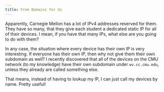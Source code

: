 ```yaml
---
title: Free Domains for Us
---
```


Apparently, Carnegie Mellon has a lot of IPv4 addresses reserved for them. They have so many, that they give each student a dedicated static IP for all of their devices. I mean, if you have that many IPs, what else are you going to do with them?

In any case, the situation where every device has their own IP is very interesting. If everyone has their own IP, then why not give them their own subdomain as well? I recently discovered that all of the devices on the CMU network (to my knowledge) have their own subdomain under `wv.cc.cmu.edu`, unless they already are called something else.

That means, instead of having to lookup my IP, I can just call my devices by name. Pretty useful!
